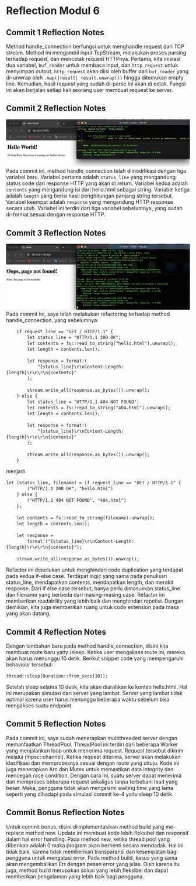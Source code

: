 # Reflection Modul 6
## Commit 1 Reflection Notes
Method handle_connection berfungsi untuk menghandle request dari TCP stream.
Method ini mengambil input TcpStream, melakukan proses parsing terhadap request, dan mencetak request HTTPnya.
Pertama, kita inisiasi dua variabel,  `buf_reader` untuk membaca input, dan `http_request` untuk menyimpan output.
`http_request` akan diisi oleh buffer dari `buf_reader` yang di-unwrap oleh `.map(|result| result.unwrap())` hingga ditemukan empty line. Kemudian, hasil request yang sudah di-parse ini akan di cetak. Fungsi ini akan berjalan setiap kali seorang user membuat request ke server.

## Commit 2 Reflection Notes
![Commit 2 screen capture](/assets/images/screenshot_commit2.jpg)
Pada commit ini, method handle_connection telah dimodifikasi dengan tiga variabel baru.
Variabel pertama adalah `status_line` yang mengandung status code dari response HTTP yang akan di return.
Variabel kedua adalah `contents` yang mengandung isi dari hello.html sebagai string.
Variabel ketiga adalah `length` yang berisi hasil penghitungan panjang string tersebut.
Variabel keempat adalah `response` yang mengandung HTTP response secara utuh. Variabel ini terdiri dari tiga variabel sebelumnya, yang sudah di-format sesuai dengan response HTTP.

## Commit 3 Reflection Notes
![Commit 3 screen capture](/assets/images/screenshot_commit3.jpg)
Pada commit ini, saya telah melakukan refactoring terhadap method handle_connection, yang sebelumnya:
``` 
    if request_line == "GET / HTTP/1.1" {
        let status_line = "HTTP/1.1 200 OK";
        let contents = fs::read_to_string("hello.html").unwrap();
        let length = contents.len();

        let response = format!(
            "{status_line}\r\nContent-Length: {length}\r\n\r\n{contents}"
        );

        stream.write_all(response.as_bytes()).unwrap();
    } else {
        let status_line = "HTTP/1.1 404 NOT FOUND";
        let contents = fs::read_to_string("404.html").unwrap();
        let length = contents.len();

        let response = format!(
            "{status_line}\r\nContent-Length: {length}\r\n\r\n{contents}"
        );

        stream.write_all(response.as_bytes()).unwrap();
    }
```
menjadi
```
let (status_line, filename) = if request_line == "GET / HTTP/1.1" {
        ("HTTP/1.1 200 OK", "hello.html")
    } else {
        ("HTTP/1.1 404 NOT FOUND", "404.html")
    };

    let contents = fs::read_to_string(filename).unwrap();
    let length = contents.len();

    let response =
        format!("{status_line}\r\nContent-Length: {length}\r\n\r\n{contents}");

    stream.write_all(response.as_bytes()).unwrap();
```
Refactor ini diperlukan untuk menghindari code duplication yang terdapat pada kedua if-else case. Terdapat logic yang sama pada penulisan status_line, mendapatkan contents, mendapatkan length, dan merakit response. Dari if else case tersebut, hanya perlu dimasukkan status_line dan filename yang berbeda dari masing-masing case. Refactor ini memberikan readability yang lebih baik dan menghindari repetisi. Dengan demikian, kita juga memberikan ruang untuk code extension pada masa yang akan datang.

## Commit 4 Reflection Notes
Dengan tambahan baru pada method handle_connection, disini kita membuat route baru yaity /sleep. Ketika user mengakses route ini, mereka akan harus menunggu 10 detik. Berikut snippet code yang mempengaruhi behaviour tersebut:
```
thread::sleep(Duration::from_secs(10)); 
```
Setelah sleep selama 10 detik, kita akan diarahkan ke konten hello.html. Hal ini merupakan simulasi dari server yang lambat. Server yang lambat tidak optimal karena user harus menunggu beberapa waktu sebelum bisa mengakses suatu endpoint.

## Commit 5 Reflection Notes
Pada commit ini, saya sudah menerapkan multithreaded server dengan memanfaatkan ThreadPool. ThreadPool ini terdiri dari beberapa Worker yang menjalankan loop untuk menerima request. Request tersebut dikirim melalui (mpsc::channel). Ketika request diterima, server akan melakukan klasifikasi dan memprosesnya sesuai dengan route yang dituju. Kode ini juga menerapkan Arc dan Mutex untuk memastikan data integrity dan mencegah race condition. Dengan cara ini, suatu server dapat menerima dan memproses beberapa request sekaligus tanpa terbebani load yang besar. Maka, pengguna tidak akan mengalami waiting time yang lama seperti yang dihadapi pada simulasi commit ke-4 yaitu sleep 10 detik.

## Commit Bonus Reflection Notes
Untuk commit bonus, disini diimplementasikan method build yang me-replace method new. Update ini membuat kode lebih fleksibel dan responsif dalam hal error handling. Pada method new, ketika thread pool yang diberikan adalah 0 maka program akan berhenti secara mendadak. Hal ini tidak baik, karena tidak memberikan transparansi dan kesempatan bagi pengguna untuk mengatasi error. Pada method build, kasus yang sama akan mengembalikan Err dengan pesan error yang jelas. Oleh karena itu juga, method build merupakan solusi yang lebih fleksibel dan dapat memberikan pengalaman yang lebih baik bagi pengguna.